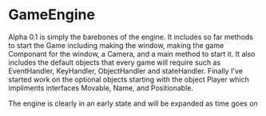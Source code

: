 # GameEngine

Alpha 0.1 is simply the barebones of the engine. It includes so far methods to start the Game including making the window, making the game Componant for the window, a Camera, and a main method to start it. It also includes the default objects that every game will require such as EventHandler, KeyHandler, ObjectHandler and stateHandler. Finally I've started work on the optional objects starting with the object Player which impliments interfaces Movable, Name, and Positionable.

The engine is clearly in an early state and will be expanded as time goes on
